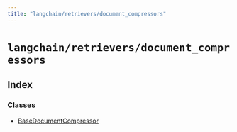 ```yaml
---
title: "langchain/retrievers/document_compressors"
---
```


# `langchain/retrievers/document_compressors`

## Index

### Classes

- [BaseDocumentCompressor](classes/BaseDocumentCompressor.md)
